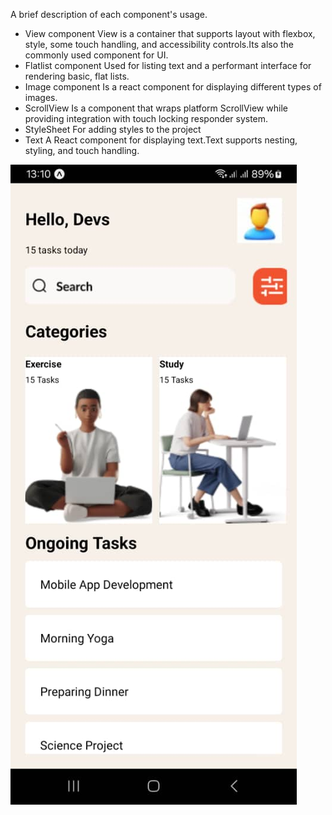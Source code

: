 A brief description of each component's usage.
- View component
  View is a container that supports layout with flexbox, style, some touch handling, and accessibility controls.Its also the commonly used component for UI.
- Flatlist component
  Used for listing text and a performant interface for rendering basic, flat lists.
- Image component
  Is a react component for displaying different types of images.
- ScrollView
  Is a component that wraps platform ScrollView while providing integration with touch locking responder system.
- StyleSheet
   For adding styles to the project
- Text
A React component for displaying text.Text supports nesting, styling, and touch handling.
<img src="my-app\assets\Figma.jpg" alt="figma">